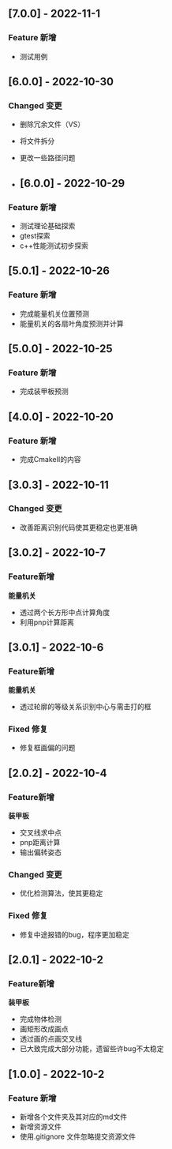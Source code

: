 ## [7.0.0] - 2022-11-1

### Feature 新增

+ 测试用例

## [6.0.0] - 2022-10-30

### Changed 变更

+ 删除冗余文件（VS）
+ 将文件拆分
+ 更改一些路径问题

+ ## [6.0.0] - 2022-10-29
### Feature 新增

+ 测试理论基础探索
+ gtest探索
+ c++性能测试初步探索
## [5.0.1] - 2022-10-26

### Feature 新增

+ 完成能量机关位置预测
+ 能量机关的各扇叶角度预测并计算
## [5.0.0] - 2022-10-25

### Feature 新增

+ 完成装甲板预测

## [4.0.0] - 2022-10-20

### Feature 新增

+ 完成CmakeII的内容


## [3.0.3] - 2022-10-11

### Changed 变更

* 改善距离识别代码使其更稳定也更准确
## [3.0.2] - 2022-10-7

  ### Feature新增

**能量机关**

- 透过两个长方形中点计算角度
- 利用pnp计算距离

 ## [3.0.1] - 2022-10-6

  ### Feature新增

**能量机关**

- 透过轮廓的等级关系识别中心与需击打的框

### Fixed 修复 

- 修复框画偏的问题

 ## [2.0.2] - 2022-10-4
  ### Feature新增

**装甲板**

- 交叉线求中点
- pnp距离计算
- 输出偏转姿态

### Changed 变更

- 优化检测算法，使其更稳定

### Fixed 修复 

- 修复中途报错的bug，程序更加稳定

## [2.0.1] - 2022-10-2

### Feature新增

**装甲板**

* 完成物体检测
* 画矩形改成画点
* 透过画的点画交叉线
* 已大致完成大部分功能，遗留些许bug不太稳定

## [1.0.0] - 2022-10-2

### Feature 新增 

+ 新增各个文件夹及其对应的md文件
+ 新增资源文件
+ 使用.gitignore ⽂件忽略提交资源文件